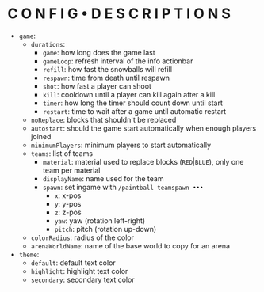 

# C O N F I G  • D E S C R I P T I O N S

- `game`:
  - `durations`:
    - `game`:     how long does the game last
    - `gameLoop`: refresh interval of the info actionbar
    - `refill`:   how fast the snowballs will refill
    - `respawn`:  time from death until respawn
    - `shot`:     how fast a player can shoot
    - `kill`:     cooldown until a player can kill again after a kill
    - `timer`:    how long the timer should count down until start
    - `restart`:  time to wait after a game until automatic restart
  - `noReplace`:  blocks that shouldn't be replaced
  - `autostart`:  should the game start automatically when enough players joined
  - `minimumPlayers`: minimum players to start automatically
  - `teams`: list of teams
    - `material`: material used to replace blocks (`RED`|`BLUE`), only one team per material
    - `displayName`: name used for the team
    - `spawn`: set ingame with `/paintball teamspawn •••` 
      - `x`:   x-pos
      - `y`:   y-pos
      - `z`:   z-pos
      - `yaw`: yaw (rotation left-right)
      - `pitch`: pitch (rotation up-down)
  - `colorRadius`: radius of the color
  - `arenaWorldName`: name of the base world to copy for an arena
- `theme`:
  - `default`:   default text color
  - `highlight`: highlight text color
  - `secondary`: secondary text color